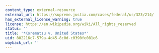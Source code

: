 ```yaml
---
content_type: external-resource
external_url: https://supreme.justia.com/cases/federal/us/323/214/
has_external_license_warning: true
license: https://en.wikipedia.org/wiki/All_rights_reserved
status: ''
title: '*Korematsu v. United States*'
uid: 802216c7-579a-4d45-8c0d-c0390fe081e6
wayback_url: ''
---
```

